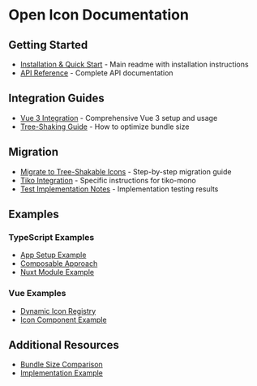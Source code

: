 # Open Icon Documentation

## Getting Started

- [Installation & Quick Start](../README.md) - Main readme with installation instructions
- [API Reference](./API.md) - Complete API documentation

## Integration Guides

- [Vue 3 Integration](./VUE_INTEGRATION.md) - Comprehensive Vue 3 setup and usage
- [Tree-Shaking Guide](./TREE_SHAKING.md) - How to optimize bundle size

## Migration

- [Migrate to Tree-Shakable Icons](./migration/CLAUDE_UPDATE_PROMPT.md) - Step-by-step migration guide
- [Tiko Integration](./migration/TIKO_INTEGRATION.md) - Specific instructions for tiko-mono
- [Test Implementation Notes](./migration/test-implementation.md) - Implementation testing results

## Examples

### TypeScript Examples
- [App Setup Example](./examples/APP_SETUP_EXAMPLE.ts)
- [Composable Approach](./examples/COMPOSABLE_APPROACH.ts)
- [Nuxt Module Example](./examples/NUXT_MODULE_EXAMPLE.ts)

### Vue Examples
- [Dynamic Icon Registry](./examples/DYNAMIC_ICON_REGISTRY.vue)
- [Icon Component Example](./examples/ICON_COMPONENT_EXAMPLE.vue)

## Additional Resources

- [Bundle Size Comparison](./demo/size-comparison.md)
- [Implementation Example](./demo/tiko-implementation-example.ts)
